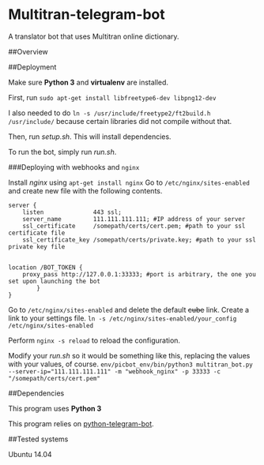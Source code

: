 # Multitran-telegram-bot
A translator bot that uses Multitran online dictionary.

##Overview

##Deployment

Make sure **Python 3** and **virtualenv** are installed.

First, run `sudo apt-get install libfreetype6-dev libpng12-dev`

I also needed to do `ln -s /usr/include/freetype2/ft2build.h /usr/include/` because certain libraries did not compile without that.

Then, run _setup.sh_. This will install dependencies.

To run the bot, simply run _run.sh_.

###Deploying with webhooks and `nginx`

Install *nginx* using `apt-get install nginx`
Go to `/etc/nginx/sites-enabled` and create new file with the following contents.
```
server {
    listen              443 ssl;
    server_name         111.111.111.111; #IP address of your server
    ssl_certificate     /somepath/certs/cert.pem; #path to your ssl certificate file
    ssl_certificate_key /somepath/certs/private.key; #path to your ssl private key file


location /BOT_TOKEN {
    proxy_pass http://127.0.0.1:33333; #port is arbitrary, the one you set upon launching the bot
        }
}

```

Go to `/etc/nginx/sites-enabled` and delete the default <s>cube</s> link.
Create a link to your settings file. `ln -s /etc/nginx/sites-enabled/your_config /etc/nginx/sites-enabled`

Perform `nginx -s reload` to reload the configuration.

Modify your _run.sh_ so it would be something like this, replacing the values with your values, of course.
`env/picbot_env/bin/python3 multitran_bot.py --server-ip="111.111.111.111" -m "webhook_nginx" -p 33333 -c "/somepath/certs/cert.pem"`


##Dependencies

This program uses **Python 3**

This program relies on [python-telegram-bot](https://github.com/leandrotoledo/python-telegram-bot).

##Tested systems

Ubuntu 14.04
